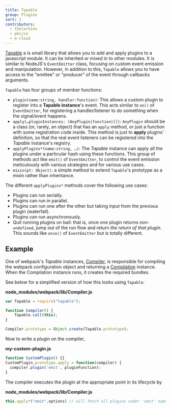 ```yaml
---
title: Tapable
group: Plugins
sort: 1
contributors:
  - thelarkinn
  - pksjce
  - e-cloud
---
```


[Tapable](https://github.com/webpack/tapable) a is small library that allows you to add and apply plugins to a javascript module. It can be inherited or mixed in to other modules. It is similar to NodeJS's `EventEmitter` class, focusing on custom event emission and manipulation. However, in addition to this, `Tapable` allows you to have access to the "emittee" or "producer" of the event through callbacks arguments.

`Tapable` has four groups of member functions:

- `plugin(name:string, handler:function)`: This allows a custom plugin to register into a **Tapable instance**'s event. This acts similar to `on()` of `EventEmitter`, for registering a handler/listener to do something when the signal/event happens.
- `apply(…pluginInstances: (AnyPlugin|function)[])`: `AnyPlugin` should be a class (or, rarely, an object) that has an `apply` method, or just a function with some registration code inside. This method is just to **apply** plugins' definition, so that the real event listeners can be registered into the _Tapable_ instance's registry.
- `applyPlugins*(name:string, …)`: The _Tapable_ instance can apply all the plugins under a particular hash using these functions. This group of methods act like `emit()` of `EventEmitter`, to control the event emission meticulously with various strategies and for various use cases.
- `mixin(pt: Object)`: a simple method to extend `Tapable`'s prototype as a mixin rather than inheritance.

The different `applyPlugins*` methods cover the following use cases:

- Plugins can run serially.
- Plugins can run in parallel.
- Plugins can run one after the other but taking input from the previous plugin (waterfall).
- Plugins can run asynchronously.
- Quit running plugins on bail: that is, once one plugin returns non-`undefined`, jump out of the run flow and return _the return of that plugin_. This sounds like `once()` of `EventEmitter` but is totally different.


## Example

One of webpack's _Tapable_ instances, [Compiler](/api/compiler), is responsible for compiling the webpack configuration object and returning a [Compilation](/api/compilation) instance. When the Compilation instance runs, it creates the required bundles.

See below for a simplified version of how this looks using `Tapable`:

__node_modules/webpack/lib/Compiler.js__

``` js
var Tapable = require("tapable");

function Compiler() {
	Tapable.call(this);
}

Compiler.prototype = Object.create(Tapable.prototype);
```

Now to write a plugin on the compiler,

__my-custom-plugin.js__

``` js
function CustomPlugin() {}
CustomPlugin.prototype.apply = function(compiler) {
  compiler.plugin('emit', pluginFunction);
}
```

The compiler executes the plugin at the appropriate point in its lifecycle by

__node_modules/webpack/lib/Compiler.js__

``` js
this.apply*("emit",options) // will fetch all plugins under 'emit' name and run them.
```

